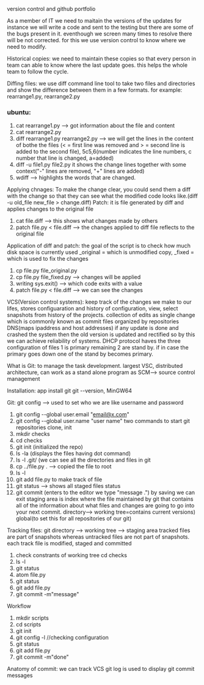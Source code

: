 version control and github portfolio

As a member of IT we need to maitain the versions of the updates for instance we will write a code and sent to the testing but there are some of the bugs present in it. eventhough we screen many times to resolve there will be not corrected. for this we use version control to know where we need to modify.

Historical copies: we need to maintain these copies so that every person in team can able to know where the last update goes. this helps the whole team to follow the cycle.

Diffing files: we use diff command line tool to take two files and directories and show the difference between them in a few formats. for example: rearrange1.py, rearrange2.py 
### ubuntu: 
1. cat rearrange1.py --> got information about the file and content 
2. cat rearrange2.py
3. diff rearrange1.py rearrange2.py --> we will get the lines in the content of bothe the files (< = first line was removed and > = second line is added to the second file), 5c5,6(number indicates the line numbers, c number that line is changed, a=added)
4. diff -u file1.py file2.py it shows the change lines together with some context("-" lines are removed, "+" lines are added)
5. wdiff --> highlights the words that are changed.

Applying chnages: 
To make the change clear, you could send them a diff with the change so that they can see what the modified code looks like.(diff -u old_file new_file > change.diff)
Patch: it is file generated by diff and applies changes to the original file
1. cat file.diff --> this shows what changes made by others 
2. patch file.py < file.diff --> the changes applied to diff file reflects to the original file

Application of diff and patch:
the goal of the script is to check how much disk space is currently used
_original = which is unmodified copy, _fixed = which is used to fix the changes
1. cp file.py file_original.py
2. cp file.py file_fixed.py --> changes will be applied
3. writing sys.exit() --> which code exits with a value
4. patch file.py < file.diff --> we can see the changes

VCS(Version control systems): keep track of the changes we make to our lifes, stores configuaration and history of configuration, view, select snapshots from history of the projects.
collection of edits as single change which is commonly known as commit
files organized by repositories
DNS(maps ipaddress and host addresses) if any update is done and crashed the system then the old version is updated and rectified so by this we can achieve reliability of systems.
DHCP protocol haves the three configuration of files 1 is primary remaining 2 are stand by. if in case the primary goes down one of the stand by becomes primary.

What is Git: to manage the task development.
largest VSC, distributed architecture, can work as a stand alone program as 
SCM--> source control management 

Installation: app install git
git --version, MinGW64

Git: git config --> used to set who we are like username and password
1. git config --global user.email "email@x.com"
2. git config --global user.name "user name"
two commands to start git repositories clone, init
1. mkdir checks
2. cd checks
3. git init (initialized the repo)
4. ls -la (displays the files having dot command)
5. ls -l .git/ (we can see all the directories and files in git 
6. cp ../file.py . --> copied the file to root
7. ls -l 
8. git add file.py to make track of file
9. git status --> shows all staged files status
10. git commit (enters to the editor we type "message .") by saving we can exit
staging area is index where the file maintained by git that contains all of the information about what files and changes are going to go into your next commit.
directory--> working tree=contains current versions)
global(to set this for all repositories of our git)

Tracking files: git directory --> working tree --> staging area
tracked files are part of snapshots whereas untracked files are not part of snapshots.
each track file is modified, staged and committed
1. check constrants of working tree cd checks
2. ls -l
3. git status
4. atom file.py
5. git status
6. git add file.py
7. git commit -m"message"

Workflow
1. mkdir scripts
2. cd scripts
3. git init
4. git config -l //checking configuration
5. git status
6. git add file.py
7. git commit -m"done"

Anatomy of commit: we can track VCS
git log is used to display git commit messages

